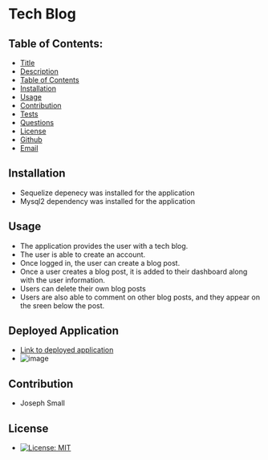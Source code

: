 # Tech Blog
## Table of Contents:
* [Title](#Tech-Blog)
* [Description](#Description)
* [Table of Contents](#TableofContents)
* [Installation](#Installation)
* [Usage](#Usage)
* [Contribution](#Contribution)
* [Tests](#Tests)
* [Questions](#Questions)
* [License](#License)
* [Github](#Github)
* [Email](#Email)

## Installation 
- Sequelize depenecy was installed for the application
- Mysql2 dependency was installed for the application

## Usage
  - The application provides the user with a tech blog.
  - The user is able to create an account.
  - Once logged in, the user can create a blog post.
  - Once a user creates a blog post, it is added to their dashboard along with the user information.
  - Users can delete their own blog posts
  - Users are also able to comment on other blog posts, and they appear on the sreen below the post.
## Deployed Application
- [Link to deployed application]()
 - ![image](https://user-images.githubusercontent.com/63420051/117560680-ea0b7a80-b05d-11eb-9445-feb4773c6eab.png)
## Contribution 
  - Joseph Small
## License 
  - [![License: MIT](https://img.shields.io/badge/License-MIT-yellow.svg)](https://opensource.org/licenses/MIT)
